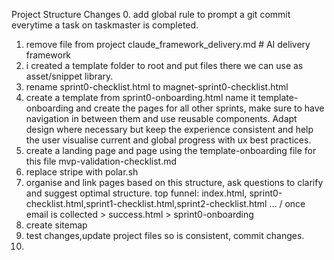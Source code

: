 Project Structure Changes 
0. add global rule to prompt a git commit everytime a task on taskmaster is completed. 
1. remove file from project claude_framework_delivery.md # AI delivery framework
2. i created a template folder to root and put files there we can use as asset/snippet library.
4. rename sprint0-checklist.html to magnet-sprint0-checklist.html
5. create a template from sprint0-onboarding.html name it template-onboarding and create the pages for all other sprints, make sure to have navigation in between them and use reusable components. Adapt design where necessary but keep the experience consistent and help the user visualise current and global progress with ux best practices.
6. create a landing page and page using the template-onboarding file for this file mvp-validation-checklist.md
7. replace stripe with polar.sh 
8. organise and link pages based on this structure, ask questions to clarify and suggest optimal structure. top funnel:  index.html, sprint0-checklist.html,sprint1-checklist.html,sprint2-checklist.html ... / once email is collected > success.html > sprint0-onboarding
8. create sitemap
8. test changes,update project files so is consistent, commit changes.
9. 